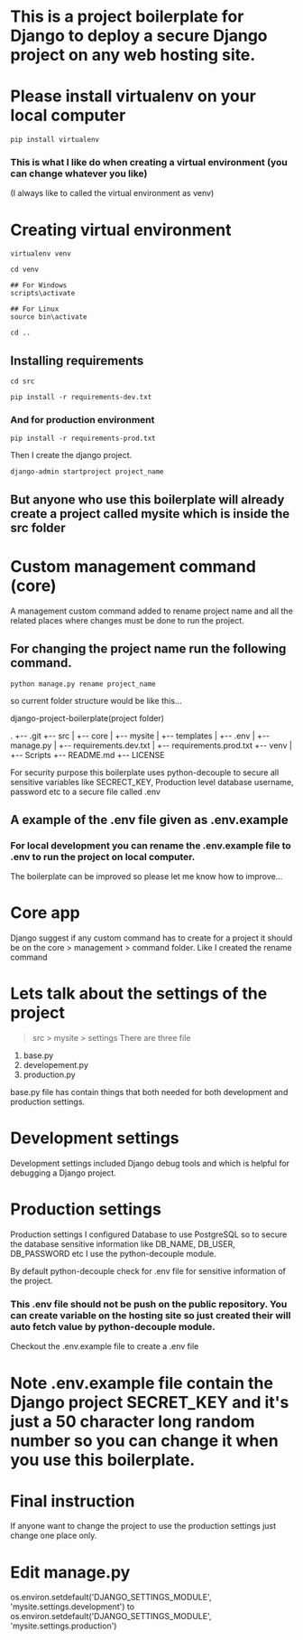 # This is a project boilerplate for Django to deploy a secure Django project on any web hosting site.

# Please install virtualenv on your local computer
```pip install virtualenv```

### This is what I like do when creating a virtual environment (you can change whatever you like)
(I always like to called the virtual environment as venv)
# Creating virtual environment

```virtualenv venv```

```cd venv```

```
## For Windows
scripts\activate

## For Linux
source bin\activate
```

```cd ..```

## Installing requirements

```cd src```

```pip install -r requirements-dev.txt```

### And for production environment

```pip install -r requirements-prod.txt```

Then I create the django project.

```django-admin startproject project_name```

## But anyone who use this boilerplate will already create a project called mysite which is inside the src folder

# Custom management command (core)
A management custom command added to rename project name and all the related places where changes must be done to run the project.
## For changing the project name run the following command.
```python manage.py rename project_name```

so current folder structure would be like this...

django-project-boilerplate(project folder)

.
+-- .git
+-- src
|   +-- core
|   +-- mysite
|   +-- templates
|   +-- .env
|   +-- manage.py
|   +-- requirements.dev.txt
|   +-- requirements.prod.txt
+-- venv
|   +-- Scripts
+-- README.md
+-- LICENSE

For security purpose this boilerplate uses python-decouple to secure all sensitive variables like SECRECT_KEY, Production level database username, password etc to a secure file called .env

## A example of the .env file given as .env.example

### For local development you can rename the .env.example file to .env to run the project on local computer.

The boilerplate can be improved so please let me know how to improve...

# Core app
Django suggest if any custom command has to create for a project it should be on the core > management > command folder.
Like I created the rename command

# Lets talk about the settings of the project
>src > mysite > settings
There are three file
1. base.py
2. developement.py
3. production.py

base.py file has contain things that both needed for both development and production settings.

# Development settings
Development settings included Django debug tools and which is helpful for debugging a Django project.

# Production settings
Production settings I configured Database to use PostgreSQL so to secure the database sensitive information like DB_NAME, DB_USER, DB_PASSWORD etc I use the python-decouple module.

By default python-decouple check for .env file for sensitive information of the project.

### This .env file should not be push on the public repository. You can create variable on the hosting site so just created their will auto fetch value by python-decouple module.

Checkout the .env.example file to create a .env file

# Note .env.example file contain the Django project SECRET_KEY and it's just a 50 character long random number so you can change it when you use this boilerplate.

# Final instruction
If anyone want to change the project to use the production settings just change one place only.

# Edit manage.py
os.environ.setdefault('DJANGO_SETTINGS_MODULE', 'mysite.settings.development')
to
os.environ.setdefault('DJANGO_SETTINGS_MODULE', 'mysite.settings.production')
